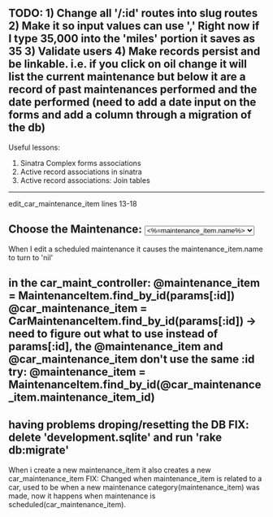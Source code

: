 TODO: 1) Change all '/:id' routes into slug routes
2) Make it so input values can use ',' Right now if I type 35,000 into the 'miles' portion it saves as 35
3) Validate users 
4) Make records persist and be linkable. i.e. if you click on oil change it will list the current maintenance but below it are a record of past maintenances performed and the date performed (need to add a date input on the forms and add a column through a migration of the db)
--------------------------------------------

Useful lessons:
1) Sinatra Complex forms associations
2) Active record associations in sinatra
3) Active record associations: Join tables
------------------------------

edit_car_maintenance_item 
lines 13-18

 <label>Choose the Maintenance:</label>
      <select name="maintenance_id" >
        <% @maintenance_items.all.each do |maintenance_item| %>
        <option value="<%=maintenance_item.id%>"><%=maintenance_item.name%></option>
        <% end %>
      </select>
------------------------------

When I edit a scheduled maintenance it causes the maintenance_item.name to turn to 'nil'

in the car_maint_controller:
@maintenance_item = MaintenanceItem.find_by_id(params[:id]) 
@car_maintenance_item = CarMaintenanceItem.find_by_id(params[:id])
-> need to figure out what to use instead of params[:id], the @maintenance_item and @car_maintenance_item don't use the same :id
try:
@maintenance_item = MaintenanceItem.find_by_id(@car_maintenance_item.maintenance_item_id)
-----------------------
having problems droping/resetting the DB
  FIX: delete 'development.sqlite' and run 'rake db:migrate'
---------------------
When i create a new maintenance_item it also creates a new car_maintenance_item
  FIX: Changed when maintenance_item is related to a car, used to be when a new maintenance category(maintenance_item) was made, now it happens when maintenance is scheduled(car_maintenance_item).